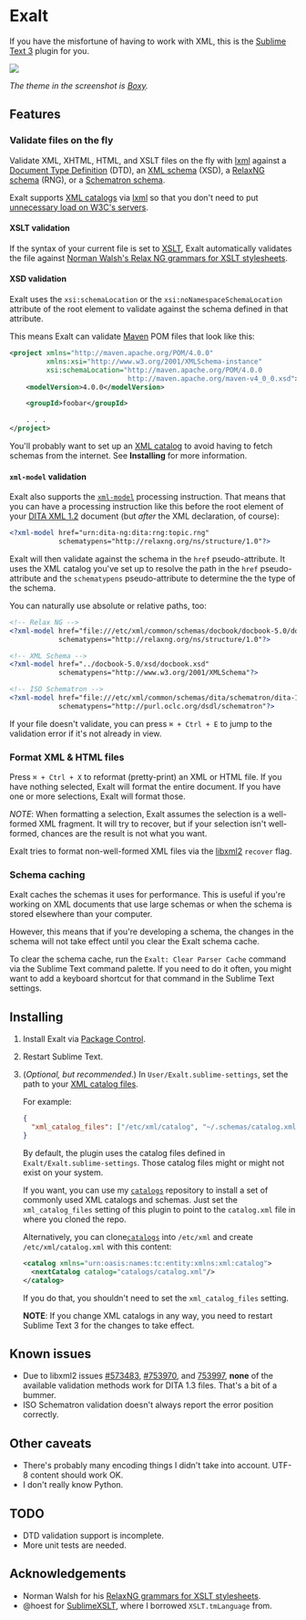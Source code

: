 Exalt
=====

If you have the misfortune of having to work with XML, this is the
[Sublime Text 3][st3] plugin for you.

<img src="screenshot.png"/>

*The theme in the screenshot is [Boxy][boxy].*

## Features

### Validate files on the fly

Validate XML, XHTML, HTML, and XSLT files on the fly with [lxml][lxml]
against a [Document Type Definition][dtd] (DTD), an [XML schema][xsd]
(XSD), a [RelaxNG schema][rng] (RNG), or a [Schematron schema][schematron].

Exalt supports [XML catalogs][xml-catalog] via [lxml][lxml] so that you
don't need to put [unnecessary load on W3C's servers][w3c-dtd].

#### XSLT validation

If the syntax of your current file is set to [XSLT][xslt], Exalt automatically
validates the file against
[Norman Walsh's Relax NG grammars for XSLT stylesheets][ndw].

#### XSD validation

Exalt uses the `xsi:schemaLocation` or the `xsi:noNamespaceSchemaLocation`
attribute of the root element to validate against the schema defined in that
attribute.

This means Exalt can validate [Maven][maven] POM files that look like this:

```xml
<project xmlns="http://maven.apache.org/POM/4.0.0"
         xmlns:xsi="http://www.w3.org/2001/XMLSchema-instance"
         xsi:schemaLocation="http://maven.apache.org/POM/4.0.0
                             http://maven.apache.org/maven-v4_0_0.xsd">
    <modelVersion>4.0.0</modelVersion>

    <groupId>foobar</groupId>

    . . .
</project>
```

You'll probably want to set up an [XML catalog][xml-catalog] to avoid having to
fetch schemas from the internet. See **Installing** for more information.

#### `xml-model` validation

Exalt also supports the [`xml-model`][xml-model] processing instruction. That
means that you can have a processing instruction like this before the root
element of your [DITA XML 1.2][dita] document (but *after* the XML declaration,
of course):

```xml
<?xml-model href="urn:dita-ng:dita:rng:topic.rng"
            schematypens="http://relaxng.org/ns/structure/1.0"?>
```

Exalt will then validate against the schema in the `href` pseudo-attribute. It
uses the XML catalog you've set up to resolve the path in the `href`
pseudo-attribute and the `schematypens` pseudo-attribute to determine the the
type of the schema.

You can naturally use absolute or relative paths, too:

```xml
<!-- Relax NG -->
<?xml-model href="file:///etc/xml/common/schemas/docbook/docbook-5.0/docbook.rng"
            schematypens="http://relaxng.org/ns/structure/1.0"?>

<!-- XML Schema -->
<?xml-model href="../docbook-5.0/xsd/docbook.xsd"
            schematypens="http://www.w3.org/2001/XMLSchema"?>

<!-- ISO Schematron -->
<?xml-model href="file:///etc/xml/common/schemas/dita/schematron/dita-1.2-for-xslt1.sch"
            schematypens="http://purl.oclc.org/dsdl/schematron"?>
```

If your file doesn't validate, you can press `⌘ + Ctrl + E` to jump to the
validation error if it's not already in view.

### Format XML & HTML files

Press `⌘ + Ctrl + X` to reformat (pretty-print) an XML or HTML file. If
you have nothing selected, Exalt will format the entire document. If you
have one or more selections, Exalt will format those.

*NOTE*: When formatting a selection, Exalt assumes the selection is a
well-formed XML fragment. It will try to recover, but if your selection
isn't well-formed, chances are the result is not what you want.

Exalt tries to format non-well-formed XML files via the [libxml2][libxml2]
`recover` flag.

### Schema caching

Exalt caches the schemas it uses for performance. This is useful if you're
working on XML documents that use large schemas or when the schema is stored
elsewhere than your computer.

However, this means that if you're developing a schema, the changes in the
schema will not take effect until you clear the Exalt schema cache.

To clear the schema cache, run the `Exalt: Clear Parser Cache` command via
the Sublime Text command palette. If you need to do it often, you might want
to add a keyboard shortcut for that command in the Sublime Text settings.

## Installing

1. Install Exalt via [Package Control][package-control].
2. Restart Sublime Text.
3. (*Optional, but recommended*.) In `User/Exalt.sublime-settings`, set the
   path to your [XML catalog files][xml-catalog].

    For example:

    ```json
    {
      "xml_catalog_files": ["/etc/xml/catalog", "~/.schemas/catalog.xml"]
    }
    ```

    By default, the plugin uses the catalog files defined in
    `Exalt/Exalt.sublime-settings`. Those catalog files might or might not
    exist on your system.

    If you want, you can use my [`catalogs`][catalogs] repository
    to install a set of commonly used XML catalogs and schemas. Just set the
    `xml_catalog_files` setting of this plugin to point to the `catalog.xml`
    file in where you cloned the repo.

    Alternatively, you can clone[`catalogs`][catalogs] into
    `/etc/xml` and create `/etc/xml/catalog.xml` with this content:

    ```xml
    <catalog xmlns="urn:oasis:names:tc:entity:xmlns:xml:catalog">
      <nextCatalog catalog="catalogs/catalog.xml"/>
    </catalog>
    ```
    
    If you do that, you shouldn't need to set the `xml_catalog_files` setting.
    
    **NOTE**: If you change XML catalogs in any way, you need to restart
    Sublime Text 3 for the changes to take effect.

## Known issues

- Due to libxml2 issues [#573483][libxml2-#573483], [#753970][libxml2-#753970],
  and [753997][libxml2-#753997], **none** of the available validation methods
  work for DITA 1.3 files. That's a bit of a bummer.
- ISO Schematron validation doesn't always report the error position correctly.

## Other caveats

- There's probably many encoding things I didn't take into account. UTF-8
  content should work OK.
- I don't really know Python.

## TODO

- DTD validation support is incomplete.
- More unit tests are needed.

## Acknowledgements
- Norman Walsh for his [RelaxNG grammars for XSLT stylesheets][ndw].
- @hoest for [SublimeXSLT][sublimexslt], where I borrowed `XSLT.tmLanguage`
  from.

[dita]: https://en.wikipedia.org/wiki/Darwin_Information_Typing_Architecture
[dtd]: https://en.wikipedia.org/wiki/Document_type_definition
[libxml2]: http://xmlsoft.org
[libxml2-#573483]: https://bugzilla.gnome.org/show_bug.cgi?id=573483
[libxml2-#753970]: https://bugzilla.gnome.org/show_bug.cgi?id=753970
[libxml2-#753997]: https://bugzilla.gnome.org/show_bug.cgi?id=753997
[lxml]: http://lxml.de
[catalogs]: https://github.com/eerohele/catalogs
[boxy]: https://packagecontrol.io/packages/Boxy%20Theme
[maven]: https://maven.apache.org
[ndw]: https://github.com/ndw/xslt-relax-ng
[package-control]: https://packagecontrol.io
[py3]: https://www.python.org
[rng]: http://relaxng.org
[schematron]: http://schematron.com/
[st3]: http://www.sublimetext.com/3
[sublimexslt]: https://github.com/hoest/SublimeXSLT
[w3c-dtd]: http://www.w3.org/blog/systeam/2008/02/08/w3c_s_excessive_dtd_traffic/
[xml-catalog]: http://xmlsoft.org/catalog.html
[xml-model]: http://www.w3.org/TR/xml-model
[xsd]: http://www.w3.org/XML/Schema
[xslt]: http://www.w3.org/standards/xml/transformation
